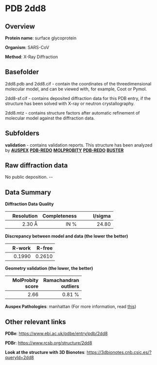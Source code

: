 # PDB 2dd8

## Overview

**Protein name**: surface glycoprotein

**Organism**: SARS-CoV

**Method**: X-Ray Diffraction

## Basefolder

2dd8.pdb and 2dd8.cif - contain the coordinates of the threedimensional molecular model, and can be viewed with, for example, Coot or Pymol.

2dd8-sf.cif - contains deposited diffraction data for this PDB entry, if the structure has been solved with X-ray or neutron crystallography.

2dd8.mtz - contains structure factors after automatic refinement of molecular model against the diffraction data.

## Subfolders





**validation** - contains validation reports. This structure has been analyzed by [**AUSPEX**](https://github.com/thorn-lab/coronavirus_structural_task_force/tree/master/pdb/surface_glycoprotein/SARS-CoV/2dd8/validation/auspex) [**PDB-REDO**](https://github.com/thorn-lab/coronavirus_structural_task_force/tree/master/pdb/surface_glycoprotein/SARS-CoV/2dd8/validation/pdb-redo) [**MOLPROBITY**](https://github.com/thorn-lab/coronavirus_structural_task_force/tree/master/pdb/surface_glycoprotein/SARS-CoV/2dd8/validation/molprobity) [**PDB-REDO**](https://github.com/thorn-lab/coronavirus_structural_task_force/blob/master/pdb/surface_glycoprotein/SARS-CoV/2dd8/validation/Xtriage_output.log) [**BUSTER**](https://www.globalphasing.com/buster/wiki/index.cgi?Covid19Pdb2DD8)

## Raw diffraction data

No public deposition. --<br> 

## Data Summary
**Diffraction Data Quality**

|   | Resolution | Completeness| I/sigma |
|---|-------------:|----------------:|--------------:|
|   |2.30 Å|IN    %|<img width=50/>24.80|

**Discrepancy between model and data (the lower the better)**

|   | **R-work**| **R-free**   
|---|-------------:|----------------:|           
||  0.1990|  0.2610|

**Geometry validation (the lower, the better)**

|   |**MolProbity<br>score**| **Ramachandran<br>outliers** 
|---|-------------:|----------------:|
||  2.66|  0.81 %|

**Auspex Pathologies**: manhattan (For more information, read [this](https://github.com/thorn-lab/coronavirus_structural_task_force/blob/master/pdb/surface_glycoprotein/SARS-CoV/2dd8/validation/auspex/2dd8_auspex_comments.txt))

 



## Other relevant links 
**PDBe**:  https://www.ebi.ac.uk/pdbe/entry/pdb/2dd8
 
**PDBr**: https://www.rcsb.org/structure/2dd8 

**Look at the structure with 3D Bionotes**: https://3dbionotes.cnb.csic.es/?queryId=2dd8

